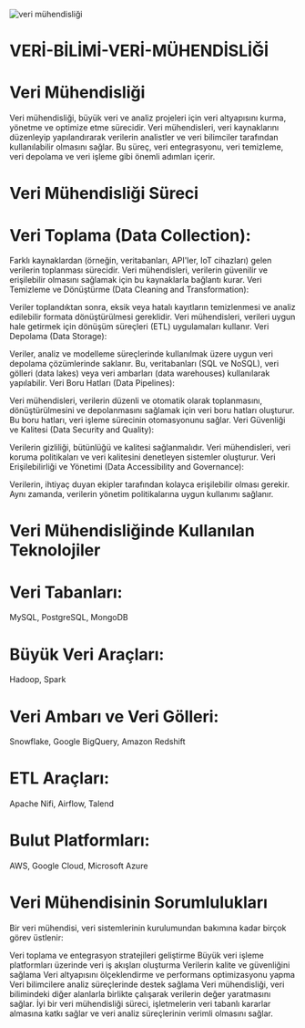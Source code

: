 ![veri mühendisliği](https://github.com/user-attachments/assets/582f13ac-ee3a-4fbb-9001-2afc31f07a91)
# VERİ-BİLİMİ-VERİ-MÜHENDİSLİĞİ
# Veri Mühendisliği
Veri mühendisliği, büyük veri ve analiz projeleri için veri altyapısını kurma, yönetme ve optimize etme sürecidir. Veri mühendisleri, veri kaynaklarını düzenleyip yapılandırarak verilerin analistler ve veri bilimciler tarafından kullanılabilir olmasını sağlar. Bu süreç, veri entegrasyonu, veri temizleme, veri depolama ve veri işleme gibi önemli adımları içerir.

# Veri Mühendisliği Süreci
# Veri Toplama (Data Collection):

Farklı kaynaklardan (örneğin, veritabanları, API'ler, IoT cihazları) gelen verilerin toplanması sürecidir. Veri mühendisleri, verilerin güvenilir ve erişilebilir olmasını sağlamak için bu kaynaklarla bağlantı kurar.
Veri Temizleme ve Dönüştürme (Data Cleaning and Transformation):

Veriler toplandıktan sonra, eksik veya hatalı kayıtların temizlenmesi ve analiz edilebilir formata dönüştürülmesi gereklidir. Veri mühendisleri, verileri uygun hale getirmek için dönüşüm süreçleri (ETL) uygulamaları kullanır.
Veri Depolama (Data Storage):

Veriler, analiz ve modelleme süreçlerinde kullanılmak üzere uygun veri depolama çözümlerinde saklanır. Bu, veritabanları (SQL ve NoSQL), veri gölleri (data lakes) veya veri ambarları (data warehouses) kullanılarak yapılabilir.
Veri Boru Hatları (Data Pipelines):

Veri mühendisleri, verilerin düzenli ve otomatik olarak toplanmasını, dönüştürülmesini ve depolanmasını sağlamak için veri boru hatları oluşturur. Bu boru hatları, veri işleme sürecinin otomasyonunu sağlar.
Veri Güvenliği ve Kalitesi (Data Security and Quality):

Verilerin gizliliği, bütünlüğü ve kalitesi sağlanmalıdır. Veri mühendisleri, veri koruma politikaları ve veri kalitesini denetleyen sistemler oluşturur.
Veri Erişilebilirliği ve Yönetimi (Data Accessibility and Governance):

Verilerin, ihtiyaç duyan ekipler tarafından kolayca erişilebilir olması gerekir. Aynı zamanda, verilerin yönetim politikalarına uygun kullanımı sağlanır.
# Veri Mühendisliğinde Kullanılan Teknolojiler
# Veri Tabanları: 
MySQL, PostgreSQL, MongoDB
# Büyük Veri Araçları: 
Hadoop, Spark
# Veri Ambarı ve Veri Gölleri: 
Snowflake, Google BigQuery, Amazon Redshift
# ETL Araçları: 
Apache Nifi, Airflow, Talend
# Bulut Platformları: 
AWS, Google Cloud, Microsoft Azure
# Veri Mühendisinin Sorumlulukları
Bir veri mühendisi, veri sistemlerinin kurulumundan bakımına kadar birçok görev üstlenir:

Veri toplama ve entegrasyon stratejileri geliştirme
Büyük veri işleme platformları üzerinde veri iş akışları oluşturma
Verilerin kalite ve güvenliğini sağlama
Veri altyapısını ölçeklendirme ve performans optimizasyonu yapma
Veri bilimcilere analiz süreçlerinde destek sağlama
Veri mühendisliği, veri bilimindeki diğer alanlarla birlikte çalışarak verilerin değer yaratmasını sağlar. İyi bir veri mühendisliği süreci, işletmelerin veri tabanlı kararlar almasına katkı sağlar ve veri analiz süreçlerinin verimli olmasını sağlar.

